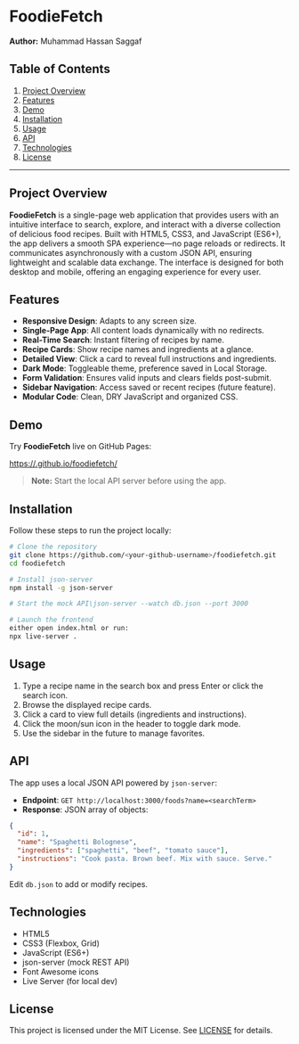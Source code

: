 

&#x20;&#x20;

# FoodieFetch

**Author:** Muhammad Hassan Saggaf

## Table of Contents

1. [Project Overview](#project-overview)
2. [Features](#features)
3. [Demo](#demo)
4. [Installation](#installation)
5. [Usage](#usage)
6. [API](#api)
7. [Technologies](#technologies)
8. [License](#license)

---

## Project Overview

**FoodieFetch** is a single-page web application that provides users with an intuitive interface to search, explore, and interact with a diverse collection of delicious food recipes. Built with HTML5, CSS3, and JavaScript (ES6+), the app delivers a smooth SPA experience—no page reloads or redirects. It communicates asynchronously with a custom JSON API, ensuring lightweight and scalable data exchange. The interface is designed for both desktop and mobile, offering an engaging experience for every user.

## Features

- **Responsive Design**: Adapts to any screen size.
- **Single-Page App**: All content loads dynamically with no redirects.
- **Real-Time Search**: Instant filtering of recipes by name.
- **Recipe Cards**: Show recipe names and ingredients at a glance.
- **Detailed View**: Click a card to reveal full instructions and ingredients.
- **Dark Mode**: Toggleable theme, preference saved in Local Storage.
- **Form Validation**: Ensures valid inputs and clears fields post-submit.
- **Sidebar Navigation**: Access saved or recent recipes (future feature).
- **Modular Code**: Clean, DRY JavaScript and organized CSS.

## Demo

Try **FoodieFetch** live on GitHub Pages:

[https://.github.io/foodiefetch/](https://.github.io/foodiefetch/)

> **Note:** Start the local API server before using the app.

## Installation

Follow these steps to run the project locally:

```bash
# Clone the repository
git clone https://github.com/<your-github-username>/foodiefetch.git
cd foodiefetch

# Install json-server
npm install -g json-server

# Start the mock API\json-server --watch db.json --port 3000

# Launch the frontend
either open index.html or run:
npx live-server .
```

## Usage

1. Type a recipe name in the search box and press Enter or click the search icon.
2. Browse the displayed recipe cards.
3. Click a card to view full details (ingredients and instructions).
4. Click the moon/sun icon in the header to toggle dark mode.
5. Use the sidebar in the future to manage favorites.

## API

The app uses a local JSON API powered by `json-server`:

- **Endpoint**: `GET http://localhost:3000/foods?name=<searchTerm>`
- **Response**: JSON array of objects:

```json
{
  "id": 1,
  "name": "Spaghetti Bolognese",
  "ingredients": ["spaghetti", "beef", "tomato sauce"],
  "instructions": "Cook pasta. Brown beef. Mix with sauce. Serve."
}
```

Edit `db.json` to add or modify recipes.

## Technologies

- HTML5
- CSS3 (Flexbox, Grid)
- JavaScript (ES6+)
- json-server (mock REST API)
- Font Awesome icons
- Live Server (for local dev)

## License

This project is licensed under the MIT License. See [LICENSE](LICENSE) for details.

